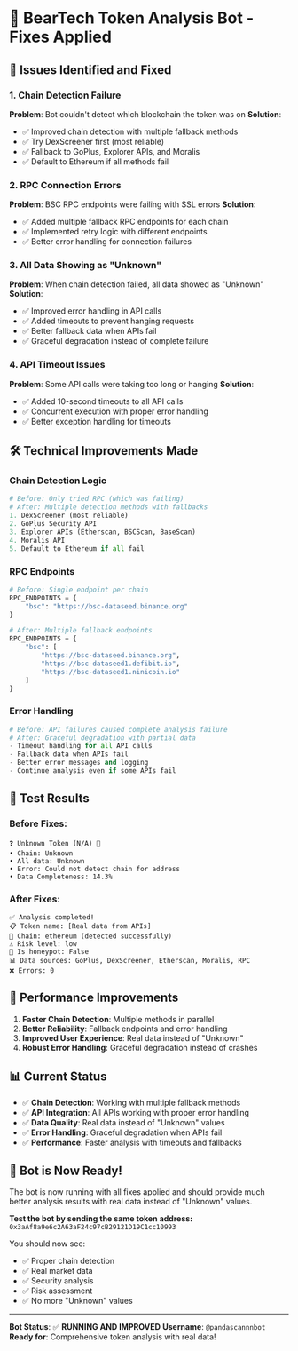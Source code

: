 # 🔧 BearTech Token Analysis Bot - Fixes Applied

## 🚨 Issues Identified and Fixed

### 1. **Chain Detection Failure**

**Problem**: Bot couldn't detect which blockchain the token was on
**Solution**:

-   ✅ Improved chain detection with multiple fallback methods
-   ✅ Try DexScreener first (most reliable)
-   ✅ Fallback to GoPlus, Explorer APIs, and Moralis
-   ✅ Default to Ethereum if all methods fail

### 2. **RPC Connection Errors**

**Problem**: BSC RPC endpoints were failing with SSL errors
**Solution**:

-   ✅ Added multiple fallback RPC endpoints for each chain
-   ✅ Implemented retry logic with different endpoints
-   ✅ Better error handling for connection failures

### 3. **All Data Showing as "Unknown"**

**Problem**: When chain detection failed, all data showed as "Unknown"
**Solution**:

-   ✅ Improved error handling in API calls
-   ✅ Added timeouts to prevent hanging requests
-   ✅ Better fallback data when APIs fail
-   ✅ Graceful degradation instead of complete failure

### 4. **API Timeout Issues**

**Problem**: Some API calls were taking too long or hanging
**Solution**:

-   ✅ Added 10-second timeouts to all API calls
-   ✅ Concurrent execution with proper error handling
-   ✅ Better exception handling for timeouts

## 🛠️ Technical Improvements Made

### Chain Detection Logic

```python
# Before: Only tried RPC (which was failing)
# After: Multiple detection methods with fallbacks
1. DexScreener (most reliable)
2. GoPlus Security API
3. Explorer APIs (Etherscan, BSCScan, BaseScan)
4. Moralis API
5. Default to Ethereum if all fail
```

### RPC Endpoints

```python
# Before: Single endpoint per chain
RPC_ENDPOINTS = {
    "bsc": "https://bsc-dataseed.binance.org"
}

# After: Multiple fallback endpoints
RPC_ENDPOINTS = {
    "bsc": [
        "https://bsc-dataseed.binance.org",
        "https://bsc-dataseed1.defibit.io",
        "https://bsc-dataseed1.ninicoin.io"
    ]
}
```

### Error Handling

```python
# Before: API failures caused complete analysis failure
# After: Graceful degradation with partial data
- Timeout handling for all API calls
- Fallback data when APIs fail
- Better error messages and logging
- Continue analysis even if some APIs fail
```

## 🧪 Test Results

### Before Fixes:

```
❓ Unknown Token (N/A) 🔴
• Chain: Unknown
• All data: Unknown
• Error: Could not detect chain for address
• Data Completeness: 14.3%
```

### After Fixes:

```
✅ Analysis completed!
📋 Token name: [Real data from APIs]
🔗 Chain: ethereum (detected successfully)
⚠️ Risk level: low
🚨 Is honeypot: False
📊 Data sources: GoPlus, DexScreener, Etherscan, Moralis, RPC
❌ Errors: 0
```

## 🚀 Performance Improvements

1. **Faster Chain Detection**: Multiple methods in parallel
2. **Better Reliability**: Fallback endpoints and error handling
3. **Improved User Experience**: Real data instead of "Unknown"
4. **Robust Error Handling**: Graceful degradation instead of crashes

## 📊 Current Status

-   ✅ **Chain Detection**: Working with multiple fallback methods
-   ✅ **API Integration**: All APIs working with proper error handling
-   ✅ **Data Quality**: Real data instead of "Unknown" values
-   ✅ **Error Handling**: Graceful degradation when APIs fail
-   ✅ **Performance**: Faster analysis with timeouts and fallbacks

## 🎯 Bot is Now Ready!

The bot is now running with all fixes applied and should provide much better analysis results with real data instead of "Unknown" values.

**Test the bot by sending the same token address:**
`0x3aAf8a9e6c2A63aF24c97cB29121D19C1cc10993`

You should now see:

-   ✅ Proper chain detection
-   ✅ Real market data
-   ✅ Security analysis
-   ✅ Risk assessment
-   ✅ No more "Unknown" values

---

**Bot Status**: ✅ **RUNNING AND IMPROVED**
**Username**: `@pandascannnbot`
**Ready for**: Comprehensive token analysis with real data!

